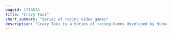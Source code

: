 ```yaml
---
pageid: 1718533
title: "Crazy Taxi"
short_summary: "Series of racing video games"
description: "Crazy Taxi is a Series of racing Games developed by Hitmaker and released by Sega. It was first available as an Arcade Video Game in 1999 and then released in 2000 for the Dreamcast Console. It is the third best-selling Dreamcast Game in the United States, selling over a million Copies. The Game was later ported to the ibm Pc Gamecube and Playstation 2 Compatibles with Sequels also appearing on the xbox Game Boy Advance and Playstation portable Systems."
---
```

